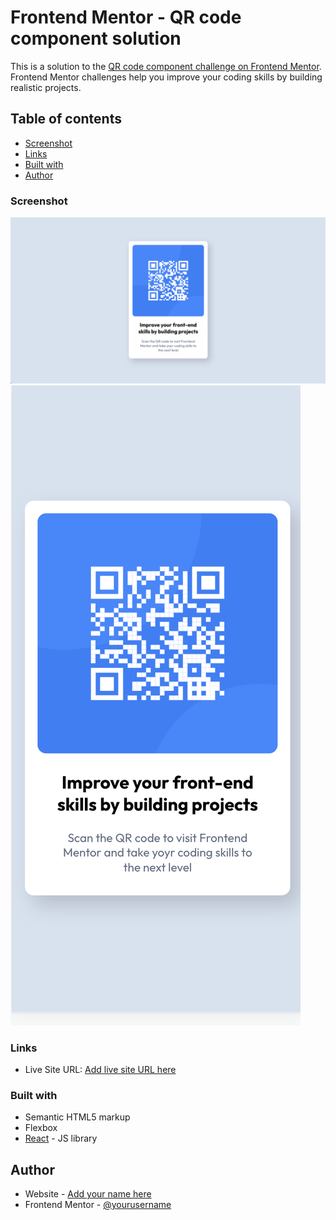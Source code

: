 
# Frontend Mentor - QR code component solution

This is a solution to the [QR code component challenge on Frontend Mentor](https://www.frontendmentor.io/challenges/qr-code-component-iux_sIO_H). Frontend Mentor challenges help you improve your coding skills by building realistic projects. 

## Table of contents

- [Screenshot](#screenshot)
- [Links](#links)
- [Built with](#built-with)
- [Author](#author)



### Screenshot

![](./qr-card/src/screenshot_desktop.png)
![](./qr-card/src/screenshot_mobile.png)



### Links

- Live Site URL: [Add live site URL here](https://your-live-site-url.com)

### Built with

- Semantic HTML5 markup
- Flexbox
- [React](https://reactjs.org/) - JS library


## Author

- Website - [Add your name here](https://casperanisimow.dk)
- Frontend Mentor - [@yourusername](https://www.frontendmentor.io/profile/yourusername)
